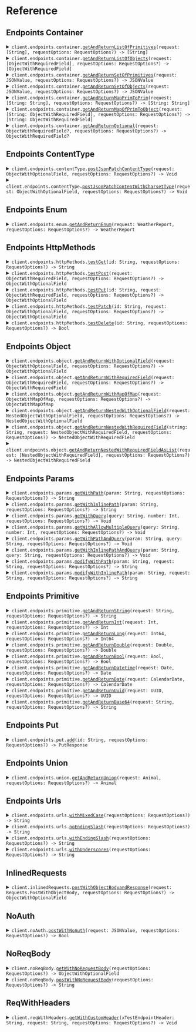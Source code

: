 # Reference
## Endpoints Container
<details><summary><code>client.endpoints.container.<a href="/Sources/Resources/Endpoints/Container/ContainerClient.swift">getAndReturnListOfPrimitives</a>(request: [String], requestOptions: RequestOptions?) -> [String]</code></summary>
<dl>
<dd>

#### 🔌 Usage

<dl>
<dd>

<dl>
<dd>

```swift
import Foundation
import Exhaustive

private func main() async throws {
    let client = ExhaustiveClient(token: "<token>")

    _ = try await client.endpoints.container.getAndReturnListOfPrimitives(request: [
        "string",
        "string"
    ])
}

try await main()
```
</dd>
</dl>
</dd>
</dl>

#### ⚙️ Parameters

<dl>
<dd>

<dl>
<dd>

**request:** `[String]` 
    
</dd>
</dl>

<dl>
<dd>

**requestOptions:** `RequestOptions?` — Additional options for configuring the request, such as custom headers or timeout settings.
    
</dd>
</dl>
</dd>
</dl>


</dd>
</dl>
</details>

<details><summary><code>client.endpoints.container.<a href="/Sources/Resources/Endpoints/Container/ContainerClient.swift">getAndReturnListOfObjects</a>(request: [ObjectWithRequiredField], requestOptions: RequestOptions?) -> [ObjectWithRequiredField]</code></summary>
<dl>
<dd>

#### 🔌 Usage

<dl>
<dd>

<dl>
<dd>

```swift
import Foundation
import Exhaustive

private func main() async throws {
    let client = ExhaustiveClient(token: "<token>")

    _ = try await client.endpoints.container.getAndReturnListOfObjects(request: [
        ObjectWithRequiredField(
            string: "string"
        ),
        ObjectWithRequiredField(
            string: "string"
        )
    ])
}

try await main()
```
</dd>
</dl>
</dd>
</dl>

#### ⚙️ Parameters

<dl>
<dd>

<dl>
<dd>

**request:** `[ObjectWithRequiredField]` 
    
</dd>
</dl>

<dl>
<dd>

**requestOptions:** `RequestOptions?` — Additional options for configuring the request, such as custom headers or timeout settings.
    
</dd>
</dl>
</dd>
</dl>


</dd>
</dl>
</details>

<details><summary><code>client.endpoints.container.<a href="/Sources/Resources/Endpoints/Container/ContainerClient.swift">getAndReturnSetOfPrimitives</a>(request: JSONValue, requestOptions: RequestOptions?) -> JSONValue</code></summary>
<dl>
<dd>

#### 🔌 Usage

<dl>
<dd>

<dl>
<dd>

```swift
import Foundation
import Exhaustive

private func main() async throws {
    let client = ExhaustiveClient(token: "<token>")

    _ = try await client.endpoints.container.getAndReturnSetOfPrimitives(request: )
}

try await main()
```
</dd>
</dl>
</dd>
</dl>

#### ⚙️ Parameters

<dl>
<dd>

<dl>
<dd>

**request:** `JSONValue` 
    
</dd>
</dl>

<dl>
<dd>

**requestOptions:** `RequestOptions?` — Additional options for configuring the request, such as custom headers or timeout settings.
    
</dd>
</dl>
</dd>
</dl>


</dd>
</dl>
</details>

<details><summary><code>client.endpoints.container.<a href="/Sources/Resources/Endpoints/Container/ContainerClient.swift">getAndReturnSetOfObjects</a>(request: JSONValue, requestOptions: RequestOptions?) -> JSONValue</code></summary>
<dl>
<dd>

#### 🔌 Usage

<dl>
<dd>

<dl>
<dd>

```swift
import Foundation
import Exhaustive

private func main() async throws {
    let client = ExhaustiveClient(token: "<token>")

    _ = try await client.endpoints.container.getAndReturnSetOfObjects(request: )
}

try await main()
```
</dd>
</dl>
</dd>
</dl>

#### ⚙️ Parameters

<dl>
<dd>

<dl>
<dd>

**request:** `JSONValue` 
    
</dd>
</dl>

<dl>
<dd>

**requestOptions:** `RequestOptions?` — Additional options for configuring the request, such as custom headers or timeout settings.
    
</dd>
</dl>
</dd>
</dl>


</dd>
</dl>
</details>

<details><summary><code>client.endpoints.container.<a href="/Sources/Resources/Endpoints/Container/ContainerClient.swift">getAndReturnMapPrimToPrim</a>(request: [String: String], requestOptions: RequestOptions?) -> [String: String]</code></summary>
<dl>
<dd>

#### 🔌 Usage

<dl>
<dd>

<dl>
<dd>

```swift
import Foundation
import Exhaustive

private func main() async throws {
    let client = ExhaustiveClient(token: "<token>")

    _ = try await client.endpoints.container.getAndReturnMapPrimToPrim(request: [
        "string": "string"
    ])
}

try await main()
```
</dd>
</dl>
</dd>
</dl>

#### ⚙️ Parameters

<dl>
<dd>

<dl>
<dd>

**request:** `[String: String]` 
    
</dd>
</dl>

<dl>
<dd>

**requestOptions:** `RequestOptions?` — Additional options for configuring the request, such as custom headers or timeout settings.
    
</dd>
</dl>
</dd>
</dl>


</dd>
</dl>
</details>

<details><summary><code>client.endpoints.container.<a href="/Sources/Resources/Endpoints/Container/ContainerClient.swift">getAndReturnMapOfPrimToObject</a>(request: [String: ObjectWithRequiredField], requestOptions: RequestOptions?) -> [String: ObjectWithRequiredField]</code></summary>
<dl>
<dd>

#### 🔌 Usage

<dl>
<dd>

<dl>
<dd>

```swift
import Foundation
import Exhaustive

private func main() async throws {
    let client = ExhaustiveClient(token: "<token>")

    _ = try await client.endpoints.container.getAndReturnMapOfPrimToObject(request: [
        "string": ObjectWithRequiredField(
            string: "string"
        )
    ])
}

try await main()
```
</dd>
</dl>
</dd>
</dl>

#### ⚙️ Parameters

<dl>
<dd>

<dl>
<dd>

**request:** `[String: ObjectWithRequiredField]` 
    
</dd>
</dl>

<dl>
<dd>

**requestOptions:** `RequestOptions?` — Additional options for configuring the request, such as custom headers or timeout settings.
    
</dd>
</dl>
</dd>
</dl>


</dd>
</dl>
</details>

<details><summary><code>client.endpoints.container.<a href="/Sources/Resources/Endpoints/Container/ContainerClient.swift">getAndReturnOptional</a>(request: ObjectWithRequiredField?, requestOptions: RequestOptions?) -> ObjectWithRequiredField?</code></summary>
<dl>
<dd>

#### 🔌 Usage

<dl>
<dd>

<dl>
<dd>

```swift
import Foundation
import Exhaustive

private func main() async throws {
    let client = ExhaustiveClient(token: "<token>")

    _ = try await client.endpoints.container.getAndReturnOptional(request: ObjectWithRequiredField(
        string: "string"
    ))
}

try await main()
```
</dd>
</dl>
</dd>
</dl>

#### ⚙️ Parameters

<dl>
<dd>

<dl>
<dd>

**request:** `ObjectWithRequiredField?` 
    
</dd>
</dl>

<dl>
<dd>

**requestOptions:** `RequestOptions?` — Additional options for configuring the request, such as custom headers or timeout settings.
    
</dd>
</dl>
</dd>
</dl>


</dd>
</dl>
</details>

## Endpoints ContentType
<details><summary><code>client.endpoints.contentType.<a href="/Sources/Resources/Endpoints/ContentType/ContentTypeClient.swift">postJsonPatchContentType</a>(request: ObjectWithOptionalField, requestOptions: RequestOptions?) -> Void</code></summary>
<dl>
<dd>

#### 🔌 Usage

<dl>
<dd>

<dl>
<dd>

```swift
import Foundation
import Exhaustive

private func main() async throws {
    let client = ExhaustiveClient(token: "<token>")

    _ = try await client.endpoints.contentType.postJsonPatchContentType(request: ObjectWithOptionalField(
        string: "string",
        integer: 1,
        long: 1000000,
        double: 1.1,
        bool: true,
        datetime: try! Date("2024-01-15T09:30:00Z", strategy: .iso8601),
        date: try! CalendarDate("2023-01-15"),
        uuid: UUID(uuidString: "d5e9c84f-c2b2-4bf4-b4b0-7ffd7a9ffc32"),
        base64: "SGVsbG8gd29ybGQh",
        list: [
            "list",
            "list"
        ],
        set: ,
        map: [
            1: "map"
        ],
        bigint: 
    ))
}

try await main()
```
</dd>
</dl>
</dd>
</dl>

#### ⚙️ Parameters

<dl>
<dd>

<dl>
<dd>

**request:** `ObjectWithOptionalField` 
    
</dd>
</dl>

<dl>
<dd>

**requestOptions:** `RequestOptions?` — Additional options for configuring the request, such as custom headers or timeout settings.
    
</dd>
</dl>
</dd>
</dl>


</dd>
</dl>
</details>

<details><summary><code>client.endpoints.contentType.<a href="/Sources/Resources/Endpoints/ContentType/ContentTypeClient.swift">postJsonPatchContentWithCharsetType</a>(request: ObjectWithOptionalField, requestOptions: RequestOptions?) -> Void</code></summary>
<dl>
<dd>

#### 🔌 Usage

<dl>
<dd>

<dl>
<dd>

```swift
import Foundation
import Exhaustive

private func main() async throws {
    let client = ExhaustiveClient(token: "<token>")

    _ = try await client.endpoints.contentType.postJsonPatchContentWithCharsetType(request: ObjectWithOptionalField(
        string: "string",
        integer: 1,
        long: 1000000,
        double: 1.1,
        bool: true,
        datetime: try! Date("2024-01-15T09:30:00Z", strategy: .iso8601),
        date: try! CalendarDate("2023-01-15"),
        uuid: UUID(uuidString: "d5e9c84f-c2b2-4bf4-b4b0-7ffd7a9ffc32"),
        base64: "SGVsbG8gd29ybGQh",
        list: [
            "list",
            "list"
        ],
        set: ,
        map: [
            1: "map"
        ],
        bigint: 
    ))
}

try await main()
```
</dd>
</dl>
</dd>
</dl>

#### ⚙️ Parameters

<dl>
<dd>

<dl>
<dd>

**request:** `ObjectWithOptionalField` 
    
</dd>
</dl>

<dl>
<dd>

**requestOptions:** `RequestOptions?` — Additional options for configuring the request, such as custom headers or timeout settings.
    
</dd>
</dl>
</dd>
</dl>


</dd>
</dl>
</details>

## Endpoints Enum
<details><summary><code>client.endpoints.enum.<a href="/Sources/Resources/Endpoints/Enum/EnumClient.swift">getAndReturnEnum</a>(request: WeatherReport, requestOptions: RequestOptions?) -> WeatherReport</code></summary>
<dl>
<dd>

#### 🔌 Usage

<dl>
<dd>

<dl>
<dd>

```swift
import Foundation
import Exhaustive

private func main() async throws {
    let client = ExhaustiveClient(token: "<token>")

    _ = try await client.endpoints.enum.getAndReturnEnum(request: .sunny)
}

try await main()
```
</dd>
</dl>
</dd>
</dl>

#### ⚙️ Parameters

<dl>
<dd>

<dl>
<dd>

**request:** `WeatherReport` 
    
</dd>
</dl>

<dl>
<dd>

**requestOptions:** `RequestOptions?` — Additional options for configuring the request, such as custom headers or timeout settings.
    
</dd>
</dl>
</dd>
</dl>


</dd>
</dl>
</details>

## Endpoints HttpMethods
<details><summary><code>client.endpoints.httpMethods.<a href="/Sources/Resources/Endpoints/HttpMethods/HttpMethodsClient.swift">testGet</a>(id: String, requestOptions: RequestOptions?) -> String</code></summary>
<dl>
<dd>

#### 🔌 Usage

<dl>
<dd>

<dl>
<dd>

```swift
import Foundation
import Exhaustive

private func main() async throws {
    let client = ExhaustiveClient(token: "<token>")

    _ = try await client.endpoints.httpMethods.testGet(id: "id")
}

try await main()
```
</dd>
</dl>
</dd>
</dl>

#### ⚙️ Parameters

<dl>
<dd>

<dl>
<dd>

**id:** `String` 
    
</dd>
</dl>

<dl>
<dd>

**requestOptions:** `RequestOptions?` — Additional options for configuring the request, such as custom headers or timeout settings.
    
</dd>
</dl>
</dd>
</dl>


</dd>
</dl>
</details>

<details><summary><code>client.endpoints.httpMethods.<a href="/Sources/Resources/Endpoints/HttpMethods/HttpMethodsClient.swift">testPost</a>(request: ObjectWithRequiredField, requestOptions: RequestOptions?) -> ObjectWithOptionalField</code></summary>
<dl>
<dd>

#### 🔌 Usage

<dl>
<dd>

<dl>
<dd>

```swift
import Foundation
import Exhaustive

private func main() async throws {
    let client = ExhaustiveClient(token: "<token>")

    _ = try await client.endpoints.httpMethods.testPost(request: ObjectWithRequiredField(
        string: "string"
    ))
}

try await main()
```
</dd>
</dl>
</dd>
</dl>

#### ⚙️ Parameters

<dl>
<dd>

<dl>
<dd>

**request:** `ObjectWithRequiredField` 
    
</dd>
</dl>

<dl>
<dd>

**requestOptions:** `RequestOptions?` — Additional options for configuring the request, such as custom headers or timeout settings.
    
</dd>
</dl>
</dd>
</dl>


</dd>
</dl>
</details>

<details><summary><code>client.endpoints.httpMethods.<a href="/Sources/Resources/Endpoints/HttpMethods/HttpMethodsClient.swift">testPut</a>(id: String, request: ObjectWithRequiredField, requestOptions: RequestOptions?) -> ObjectWithOptionalField</code></summary>
<dl>
<dd>

#### 🔌 Usage

<dl>
<dd>

<dl>
<dd>

```swift
import Foundation
import Exhaustive

private func main() async throws {
    let client = ExhaustiveClient(token: "<token>")

    _ = try await client.endpoints.httpMethods.testPut(
        id: "id",
        request: ObjectWithRequiredField(
            string: "string"
        )
    )
}

try await main()
```
</dd>
</dl>
</dd>
</dl>

#### ⚙️ Parameters

<dl>
<dd>

<dl>
<dd>

**id:** `String` 
    
</dd>
</dl>

<dl>
<dd>

**request:** `ObjectWithRequiredField` 
    
</dd>
</dl>

<dl>
<dd>

**requestOptions:** `RequestOptions?` — Additional options for configuring the request, such as custom headers or timeout settings.
    
</dd>
</dl>
</dd>
</dl>


</dd>
</dl>
</details>

<details><summary><code>client.endpoints.httpMethods.<a href="/Sources/Resources/Endpoints/HttpMethods/HttpMethodsClient.swift">testPatch</a>(id: String, request: ObjectWithOptionalField, requestOptions: RequestOptions?) -> ObjectWithOptionalField</code></summary>
<dl>
<dd>

#### 🔌 Usage

<dl>
<dd>

<dl>
<dd>

```swift
import Foundation
import Exhaustive

private func main() async throws {
    let client = ExhaustiveClient(token: "<token>")

    _ = try await client.endpoints.httpMethods.testPatch(
        id: "id",
        request: ObjectWithOptionalField(
            string: "string",
            integer: 1,
            long: 1000000,
            double: 1.1,
            bool: true,
            datetime: try! Date("2024-01-15T09:30:00Z", strategy: .iso8601),
            date: try! CalendarDate("2023-01-15"),
            uuid: UUID(uuidString: "d5e9c84f-c2b2-4bf4-b4b0-7ffd7a9ffc32"),
            base64: "SGVsbG8gd29ybGQh",
            list: [
                "list",
                "list"
            ],
            set: ,
            map: [
                1: "map"
            ],
            bigint: 
        )
    )
}

try await main()
```
</dd>
</dl>
</dd>
</dl>

#### ⚙️ Parameters

<dl>
<dd>

<dl>
<dd>

**id:** `String` 
    
</dd>
</dl>

<dl>
<dd>

**request:** `ObjectWithOptionalField` 
    
</dd>
</dl>

<dl>
<dd>

**requestOptions:** `RequestOptions?` — Additional options for configuring the request, such as custom headers or timeout settings.
    
</dd>
</dl>
</dd>
</dl>


</dd>
</dl>
</details>

<details><summary><code>client.endpoints.httpMethods.<a href="/Sources/Resources/Endpoints/HttpMethods/HttpMethodsClient.swift">testDelete</a>(id: String, requestOptions: RequestOptions?) -> Bool</code></summary>
<dl>
<dd>

#### 🔌 Usage

<dl>
<dd>

<dl>
<dd>

```swift
import Foundation
import Exhaustive

private func main() async throws {
    let client = ExhaustiveClient(token: "<token>")

    _ = try await client.endpoints.httpMethods.testDelete(id: "id")
}

try await main()
```
</dd>
</dl>
</dd>
</dl>

#### ⚙️ Parameters

<dl>
<dd>

<dl>
<dd>

**id:** `String` 
    
</dd>
</dl>

<dl>
<dd>

**requestOptions:** `RequestOptions?` — Additional options for configuring the request, such as custom headers or timeout settings.
    
</dd>
</dl>
</dd>
</dl>


</dd>
</dl>
</details>

## Endpoints Object
<details><summary><code>client.endpoints.object.<a href="/Sources/Resources/Endpoints/Object/ObjectClient.swift">getAndReturnWithOptionalField</a>(request: ObjectWithOptionalField, requestOptions: RequestOptions?) -> ObjectWithOptionalField</code></summary>
<dl>
<dd>

#### 🔌 Usage

<dl>
<dd>

<dl>
<dd>

```swift
import Foundation
import Exhaustive

private func main() async throws {
    let client = ExhaustiveClient(token: "<token>")

    _ = try await client.endpoints.object.getAndReturnWithOptionalField(request: ObjectWithOptionalField(
        string: "string",
        integer: 1,
        long: 1000000,
        double: 1.1,
        bool: true,
        datetime: try! Date("2024-01-15T09:30:00Z", strategy: .iso8601),
        date: try! CalendarDate("2023-01-15"),
        uuid: UUID(uuidString: "d5e9c84f-c2b2-4bf4-b4b0-7ffd7a9ffc32"),
        base64: "SGVsbG8gd29ybGQh",
        list: [
            "list",
            "list"
        ],
        set: ,
        map: [
            1: "map"
        ],
        bigint: 
    ))
}

try await main()
```
</dd>
</dl>
</dd>
</dl>

#### ⚙️ Parameters

<dl>
<dd>

<dl>
<dd>

**request:** `ObjectWithOptionalField` 
    
</dd>
</dl>

<dl>
<dd>

**requestOptions:** `RequestOptions?` — Additional options for configuring the request, such as custom headers or timeout settings.
    
</dd>
</dl>
</dd>
</dl>


</dd>
</dl>
</details>

<details><summary><code>client.endpoints.object.<a href="/Sources/Resources/Endpoints/Object/ObjectClient.swift">getAndReturnWithRequiredField</a>(request: ObjectWithRequiredField, requestOptions: RequestOptions?) -> ObjectWithRequiredField</code></summary>
<dl>
<dd>

#### 🔌 Usage

<dl>
<dd>

<dl>
<dd>

```swift
import Foundation
import Exhaustive

private func main() async throws {
    let client = ExhaustiveClient(token: "<token>")

    _ = try await client.endpoints.object.getAndReturnWithRequiredField(request: ObjectWithRequiredField(
        string: "string"
    ))
}

try await main()
```
</dd>
</dl>
</dd>
</dl>

#### ⚙️ Parameters

<dl>
<dd>

<dl>
<dd>

**request:** `ObjectWithRequiredField` 
    
</dd>
</dl>

<dl>
<dd>

**requestOptions:** `RequestOptions?` — Additional options for configuring the request, such as custom headers or timeout settings.
    
</dd>
</dl>
</dd>
</dl>


</dd>
</dl>
</details>

<details><summary><code>client.endpoints.object.<a href="/Sources/Resources/Endpoints/Object/ObjectClient.swift">getAndReturnWithMapOfMap</a>(request: ObjectWithMapOfMap, requestOptions: RequestOptions?) -> ObjectWithMapOfMap</code></summary>
<dl>
<dd>

#### 🔌 Usage

<dl>
<dd>

<dl>
<dd>

```swift
import Foundation
import Exhaustive

private func main() async throws {
    let client = ExhaustiveClient(token: "<token>")

    _ = try await client.endpoints.object.getAndReturnWithMapOfMap(request: ObjectWithMapOfMap(
        map: [
            "map": [
                "map": "map"
            ]
        ]
    ))
}

try await main()
```
</dd>
</dl>
</dd>
</dl>

#### ⚙️ Parameters

<dl>
<dd>

<dl>
<dd>

**request:** `ObjectWithMapOfMap` 
    
</dd>
</dl>

<dl>
<dd>

**requestOptions:** `RequestOptions?` — Additional options for configuring the request, such as custom headers or timeout settings.
    
</dd>
</dl>
</dd>
</dl>


</dd>
</dl>
</details>

<details><summary><code>client.endpoints.object.<a href="/Sources/Resources/Endpoints/Object/ObjectClient.swift">getAndReturnNestedWithOptionalField</a>(request: NestedObjectWithOptionalField, requestOptions: RequestOptions?) -> NestedObjectWithOptionalField</code></summary>
<dl>
<dd>

#### 🔌 Usage

<dl>
<dd>

<dl>
<dd>

```swift
import Foundation
import Exhaustive

private func main() async throws {
    let client = ExhaustiveClient(token: "<token>")

    _ = try await client.endpoints.object.getAndReturnNestedWithOptionalField(request: NestedObjectWithOptionalField(
        string: "string",
        nestedObject: ObjectWithOptionalField(
            string: "string",
            integer: 1,
            long: 1000000,
            double: 1.1,
            bool: true,
            datetime: try! Date("2024-01-15T09:30:00Z", strategy: .iso8601),
            date: try! CalendarDate("2023-01-15"),
            uuid: UUID(uuidString: "d5e9c84f-c2b2-4bf4-b4b0-7ffd7a9ffc32"),
            base64: "SGVsbG8gd29ybGQh",
            list: [
                "list",
                "list"
            ],
            set: ,
            map: [
                1: "map"
            ],
            bigint: 
        )
    ))
}

try await main()
```
</dd>
</dl>
</dd>
</dl>

#### ⚙️ Parameters

<dl>
<dd>

<dl>
<dd>

**request:** `NestedObjectWithOptionalField` 
    
</dd>
</dl>

<dl>
<dd>

**requestOptions:** `RequestOptions?` — Additional options for configuring the request, such as custom headers or timeout settings.
    
</dd>
</dl>
</dd>
</dl>


</dd>
</dl>
</details>

<details><summary><code>client.endpoints.object.<a href="/Sources/Resources/Endpoints/Object/ObjectClient.swift">getAndReturnNestedWithRequiredField</a>(string: String, request: NestedObjectWithRequiredField, requestOptions: RequestOptions?) -> NestedObjectWithRequiredField</code></summary>
<dl>
<dd>

#### 🔌 Usage

<dl>
<dd>

<dl>
<dd>

```swift
import Foundation
import Exhaustive

private func main() async throws {
    let client = ExhaustiveClient(token: "<token>")

    _ = try await client.endpoints.object.getAndReturnNestedWithRequiredField(
        string: "string",
        request: NestedObjectWithRequiredField(
            string: "string",
            nestedObject: ObjectWithOptionalField(
                string: "string",
                integer: 1,
                long: 1000000,
                double: 1.1,
                bool: true,
                datetime: try! Date("2024-01-15T09:30:00Z", strategy: .iso8601),
                date: try! CalendarDate("2023-01-15"),
                uuid: UUID(uuidString: "d5e9c84f-c2b2-4bf4-b4b0-7ffd7a9ffc32"),
                base64: "SGVsbG8gd29ybGQh",
                list: [
                    "list",
                    "list"
                ],
                set: ,
                map: [
                    1: "map"
                ],
                bigint: 
            )
        )
    )
}

try await main()
```
</dd>
</dl>
</dd>
</dl>

#### ⚙️ Parameters

<dl>
<dd>

<dl>
<dd>

**string:** `String` 
    
</dd>
</dl>

<dl>
<dd>

**request:** `NestedObjectWithRequiredField` 
    
</dd>
</dl>

<dl>
<dd>

**requestOptions:** `RequestOptions?` — Additional options for configuring the request, such as custom headers or timeout settings.
    
</dd>
</dl>
</dd>
</dl>


</dd>
</dl>
</details>

<details><summary><code>client.endpoints.object.<a href="/Sources/Resources/Endpoints/Object/ObjectClient.swift">getAndReturnNestedWithRequiredFieldAsList</a>(request: [NestedObjectWithRequiredField], requestOptions: RequestOptions?) -> NestedObjectWithRequiredField</code></summary>
<dl>
<dd>

#### 🔌 Usage

<dl>
<dd>

<dl>
<dd>

```swift
import Foundation
import Exhaustive

private func main() async throws {
    let client = ExhaustiveClient(token: "<token>")

    _ = try await client.endpoints.object.getAndReturnNestedWithRequiredFieldAsList(request: [
        NestedObjectWithRequiredField(
            string: "string",
            nestedObject: ObjectWithOptionalField(
                string: "string",
                integer: 1,
                long: 1000000,
                double: 1.1,
                bool: true,
                datetime: try! Date("2024-01-15T09:30:00Z", strategy: .iso8601),
                date: try! CalendarDate("2023-01-15"),
                uuid: UUID(uuidString: "d5e9c84f-c2b2-4bf4-b4b0-7ffd7a9ffc32"),
                base64: "SGVsbG8gd29ybGQh",
                list: [
                    "list",
                    "list"
                ],
                set: ,
                map: [
                    1: "map"
                ],
                bigint: 
            )
        ),
        NestedObjectWithRequiredField(
            string: "string",
            nestedObject: ObjectWithOptionalField(
                string: "string",
                integer: 1,
                long: 1000000,
                double: 1.1,
                bool: true,
                datetime: try! Date("2024-01-15T09:30:00Z", strategy: .iso8601),
                date: try! CalendarDate("2023-01-15"),
                uuid: UUID(uuidString: "d5e9c84f-c2b2-4bf4-b4b0-7ffd7a9ffc32"),
                base64: "SGVsbG8gd29ybGQh",
                list: [
                    "list",
                    "list"
                ],
                set: ,
                map: [
                    1: "map"
                ],
                bigint: 
            )
        )
    ])
}

try await main()
```
</dd>
</dl>
</dd>
</dl>

#### ⚙️ Parameters

<dl>
<dd>

<dl>
<dd>

**request:** `[NestedObjectWithRequiredField]` 
    
</dd>
</dl>

<dl>
<dd>

**requestOptions:** `RequestOptions?` — Additional options for configuring the request, such as custom headers or timeout settings.
    
</dd>
</dl>
</dd>
</dl>


</dd>
</dl>
</details>

## Endpoints Params
<details><summary><code>client.endpoints.params.<a href="/Sources/Resources/Endpoints/Params/ParamsClient.swift">getWithPath</a>(param: String, requestOptions: RequestOptions?) -> String</code></summary>
<dl>
<dd>

#### 📝 Description

<dl>
<dd>

<dl>
<dd>

GET with path param
</dd>
</dl>
</dd>
</dl>

#### 🔌 Usage

<dl>
<dd>

<dl>
<dd>

```swift
import Foundation
import Exhaustive

private func main() async throws {
    let client = ExhaustiveClient(token: "<token>")

    _ = try await client.endpoints.params.getWithPath(param: "param")
}

try await main()
```
</dd>
</dl>
</dd>
</dl>

#### ⚙️ Parameters

<dl>
<dd>

<dl>
<dd>

**param:** `String` 
    
</dd>
</dl>

<dl>
<dd>

**requestOptions:** `RequestOptions?` — Additional options for configuring the request, such as custom headers or timeout settings.
    
</dd>
</dl>
</dd>
</dl>


</dd>
</dl>
</details>

<details><summary><code>client.endpoints.params.<a href="/Sources/Resources/Endpoints/Params/ParamsClient.swift">getWithInlinePath</a>(param: String, requestOptions: RequestOptions?) -> String</code></summary>
<dl>
<dd>

#### 📝 Description

<dl>
<dd>

<dl>
<dd>

GET with path param
</dd>
</dl>
</dd>
</dl>

#### 🔌 Usage

<dl>
<dd>

<dl>
<dd>

```swift
import Foundation
import Exhaustive

private func main() async throws {
    let client = ExhaustiveClient(token: "<token>")

    _ = try await client.endpoints.params.getWithPath(param: "param")
}

try await main()
```
</dd>
</dl>
</dd>
</dl>

#### ⚙️ Parameters

<dl>
<dd>

<dl>
<dd>

**param:** `String` 
    
</dd>
</dl>

<dl>
<dd>

**requestOptions:** `RequestOptions?` — Additional options for configuring the request, such as custom headers or timeout settings.
    
</dd>
</dl>
</dd>
</dl>


</dd>
</dl>
</details>

<details><summary><code>client.endpoints.params.<a href="/Sources/Resources/Endpoints/Params/ParamsClient.swift">getWithQuery</a>(query: String, number: Int, requestOptions: RequestOptions?) -> Void</code></summary>
<dl>
<dd>

#### 📝 Description

<dl>
<dd>

<dl>
<dd>

GET with query param
</dd>
</dl>
</dd>
</dl>

#### 🔌 Usage

<dl>
<dd>

<dl>
<dd>

```swift
import Foundation
import Exhaustive

private func main() async throws {
    let client = ExhaustiveClient(token: "<token>")

    _ = try await client.endpoints.params.getWithQuery(
        query: "query",
        number: 1
    )
}

try await main()
```
</dd>
</dl>
</dd>
</dl>

#### ⚙️ Parameters

<dl>
<dd>

<dl>
<dd>

**query:** `String` 
    
</dd>
</dl>

<dl>
<dd>

**number:** `Int` 
    
</dd>
</dl>

<dl>
<dd>

**requestOptions:** `RequestOptions?` — Additional options for configuring the request, such as custom headers or timeout settings.
    
</dd>
</dl>
</dd>
</dl>


</dd>
</dl>
</details>

<details><summary><code>client.endpoints.params.<a href="/Sources/Resources/Endpoints/Params/ParamsClient.swift">getWithAllowMultipleQuery</a>(query: String, number: Int, requestOptions: RequestOptions?) -> Void</code></summary>
<dl>
<dd>

#### 📝 Description

<dl>
<dd>

<dl>
<dd>

GET with multiple of same query param
</dd>
</dl>
</dd>
</dl>

#### 🔌 Usage

<dl>
<dd>

<dl>
<dd>

```swift
import Foundation
import Exhaustive

private func main() async throws {
    let client = ExhaustiveClient(token: "<token>")

    _ = try await client.endpoints.params.getWithQuery(
        query: "query",
        number: 1
    )
}

try await main()
```
</dd>
</dl>
</dd>
</dl>

#### ⚙️ Parameters

<dl>
<dd>

<dl>
<dd>

**query:** `String` 
    
</dd>
</dl>

<dl>
<dd>

**number:** `Int` 
    
</dd>
</dl>

<dl>
<dd>

**requestOptions:** `RequestOptions?` — Additional options for configuring the request, such as custom headers or timeout settings.
    
</dd>
</dl>
</dd>
</dl>


</dd>
</dl>
</details>

<details><summary><code>client.endpoints.params.<a href="/Sources/Resources/Endpoints/Params/ParamsClient.swift">getWithPathAndQuery</a>(param: String, query: String, requestOptions: RequestOptions?) -> Void</code></summary>
<dl>
<dd>

#### 📝 Description

<dl>
<dd>

<dl>
<dd>

GET with path and query params
</dd>
</dl>
</dd>
</dl>

#### 🔌 Usage

<dl>
<dd>

<dl>
<dd>

```swift
import Foundation
import Exhaustive

private func main() async throws {
    let client = ExhaustiveClient(token: "<token>")

    _ = try await client.endpoints.params.getWithPathAndQuery(
        param: "param",
        query: "query"
    )
}

try await main()
```
</dd>
</dl>
</dd>
</dl>

#### ⚙️ Parameters

<dl>
<dd>

<dl>
<dd>

**param:** `String` 
    
</dd>
</dl>

<dl>
<dd>

**query:** `String` 
    
</dd>
</dl>

<dl>
<dd>

**requestOptions:** `RequestOptions?` — Additional options for configuring the request, such as custom headers or timeout settings.
    
</dd>
</dl>
</dd>
</dl>


</dd>
</dl>
</details>

<details><summary><code>client.endpoints.params.<a href="/Sources/Resources/Endpoints/Params/ParamsClient.swift">getWithInlinePathAndQuery</a>(param: String, query: String, requestOptions: RequestOptions?) -> Void</code></summary>
<dl>
<dd>

#### 📝 Description

<dl>
<dd>

<dl>
<dd>

GET with path and query params
</dd>
</dl>
</dd>
</dl>

#### 🔌 Usage

<dl>
<dd>

<dl>
<dd>

```swift
import Foundation
import Exhaustive

private func main() async throws {
    let client = ExhaustiveClient(token: "<token>")

    _ = try await client.endpoints.params.getWithPathAndQuery(
        param: "param",
        query: "query"
    )
}

try await main()
```
</dd>
</dl>
</dd>
</dl>

#### ⚙️ Parameters

<dl>
<dd>

<dl>
<dd>

**param:** `String` 
    
</dd>
</dl>

<dl>
<dd>

**query:** `String` 
    
</dd>
</dl>

<dl>
<dd>

**requestOptions:** `RequestOptions?` — Additional options for configuring the request, such as custom headers or timeout settings.
    
</dd>
</dl>
</dd>
</dl>


</dd>
</dl>
</details>

<details><summary><code>client.endpoints.params.<a href="/Sources/Resources/Endpoints/Params/ParamsClient.swift">modifyWithPath</a>(param: String, request: String, requestOptions: RequestOptions?) -> String</code></summary>
<dl>
<dd>

#### 📝 Description

<dl>
<dd>

<dl>
<dd>

PUT to update with path param
</dd>
</dl>
</dd>
</dl>

#### 🔌 Usage

<dl>
<dd>

<dl>
<dd>

```swift
import Foundation
import Exhaustive

private func main() async throws {
    let client = ExhaustiveClient(token: "<token>")

    _ = try await client.endpoints.params.modifyWithPath(
        param: "param",
        request: "string"
    )
}

try await main()
```
</dd>
</dl>
</dd>
</dl>

#### ⚙️ Parameters

<dl>
<dd>

<dl>
<dd>

**param:** `String` 
    
</dd>
</dl>

<dl>
<dd>

**request:** `String` 
    
</dd>
</dl>

<dl>
<dd>

**requestOptions:** `RequestOptions?` — Additional options for configuring the request, such as custom headers or timeout settings.
    
</dd>
</dl>
</dd>
</dl>


</dd>
</dl>
</details>

<details><summary><code>client.endpoints.params.<a href="/Sources/Resources/Endpoints/Params/ParamsClient.swift">modifyWithInlinePath</a>(param: String, request: String, requestOptions: RequestOptions?) -> String</code></summary>
<dl>
<dd>

#### 📝 Description

<dl>
<dd>

<dl>
<dd>

PUT to update with path param
</dd>
</dl>
</dd>
</dl>

#### 🔌 Usage

<dl>
<dd>

<dl>
<dd>

```swift
import Foundation
import Exhaustive

private func main() async throws {
    let client = ExhaustiveClient(token: "<token>")

    _ = try await client.endpoints.params.modifyWithPath(
        param: "param",
        request: "string"
    )
}

try await main()
```
</dd>
</dl>
</dd>
</dl>

#### ⚙️ Parameters

<dl>
<dd>

<dl>
<dd>

**param:** `String` 
    
</dd>
</dl>

<dl>
<dd>

**request:** `String` 
    
</dd>
</dl>

<dl>
<dd>

**requestOptions:** `RequestOptions?` — Additional options for configuring the request, such as custom headers or timeout settings.
    
</dd>
</dl>
</dd>
</dl>


</dd>
</dl>
</details>

## Endpoints Primitive
<details><summary><code>client.endpoints.primitive.<a href="/Sources/Resources/Endpoints/Primitive/PrimitiveClient.swift">getAndReturnString</a>(request: String, requestOptions: RequestOptions?) -> String</code></summary>
<dl>
<dd>

#### 🔌 Usage

<dl>
<dd>

<dl>
<dd>

```swift
import Foundation
import Exhaustive

private func main() async throws {
    let client = ExhaustiveClient(token: "<token>")

    _ = try await client.endpoints.primitive.getAndReturnString(request: "string")
}

try await main()
```
</dd>
</dl>
</dd>
</dl>

#### ⚙️ Parameters

<dl>
<dd>

<dl>
<dd>

**request:** `String` 
    
</dd>
</dl>

<dl>
<dd>

**requestOptions:** `RequestOptions?` — Additional options for configuring the request, such as custom headers or timeout settings.
    
</dd>
</dl>
</dd>
</dl>


</dd>
</dl>
</details>

<details><summary><code>client.endpoints.primitive.<a href="/Sources/Resources/Endpoints/Primitive/PrimitiveClient.swift">getAndReturnInt</a>(request: Int, requestOptions: RequestOptions?) -> Int</code></summary>
<dl>
<dd>

#### 🔌 Usage

<dl>
<dd>

<dl>
<dd>

```swift
import Foundation
import Exhaustive

private func main() async throws {
    let client = ExhaustiveClient(token: "<token>")

    _ = try await client.endpoints.primitive.getAndReturnInt(request: 1)
}

try await main()
```
</dd>
</dl>
</dd>
</dl>

#### ⚙️ Parameters

<dl>
<dd>

<dl>
<dd>

**request:** `Int` 
    
</dd>
</dl>

<dl>
<dd>

**requestOptions:** `RequestOptions?` — Additional options for configuring the request, such as custom headers or timeout settings.
    
</dd>
</dl>
</dd>
</dl>


</dd>
</dl>
</details>

<details><summary><code>client.endpoints.primitive.<a href="/Sources/Resources/Endpoints/Primitive/PrimitiveClient.swift">getAndReturnLong</a>(request: Int64, requestOptions: RequestOptions?) -> Int64</code></summary>
<dl>
<dd>

#### 🔌 Usage

<dl>
<dd>

<dl>
<dd>

```swift
import Foundation
import Exhaustive

private func main() async throws {
    let client = ExhaustiveClient(token: "<token>")

    _ = try await client.endpoints.primitive.getAndReturnLong(request: 1000000)
}

try await main()
```
</dd>
</dl>
</dd>
</dl>

#### ⚙️ Parameters

<dl>
<dd>

<dl>
<dd>

**request:** `Int64` 
    
</dd>
</dl>

<dl>
<dd>

**requestOptions:** `RequestOptions?` — Additional options for configuring the request, such as custom headers or timeout settings.
    
</dd>
</dl>
</dd>
</dl>


</dd>
</dl>
</details>

<details><summary><code>client.endpoints.primitive.<a href="/Sources/Resources/Endpoints/Primitive/PrimitiveClient.swift">getAndReturnDouble</a>(request: Double, requestOptions: RequestOptions?) -> Double</code></summary>
<dl>
<dd>

#### 🔌 Usage

<dl>
<dd>

<dl>
<dd>

```swift
import Foundation
import Exhaustive

private func main() async throws {
    let client = ExhaustiveClient(token: "<token>")

    _ = try await client.endpoints.primitive.getAndReturnDouble(request: 1.1)
}

try await main()
```
</dd>
</dl>
</dd>
</dl>

#### ⚙️ Parameters

<dl>
<dd>

<dl>
<dd>

**request:** `Double` 
    
</dd>
</dl>

<dl>
<dd>

**requestOptions:** `RequestOptions?` — Additional options for configuring the request, such as custom headers or timeout settings.
    
</dd>
</dl>
</dd>
</dl>


</dd>
</dl>
</details>

<details><summary><code>client.endpoints.primitive.<a href="/Sources/Resources/Endpoints/Primitive/PrimitiveClient.swift">getAndReturnBool</a>(request: Bool, requestOptions: RequestOptions?) -> Bool</code></summary>
<dl>
<dd>

#### 🔌 Usage

<dl>
<dd>

<dl>
<dd>

```swift
import Foundation
import Exhaustive

private func main() async throws {
    let client = ExhaustiveClient(token: "<token>")

    _ = try await client.endpoints.primitive.getAndReturnBool(request: true)
}

try await main()
```
</dd>
</dl>
</dd>
</dl>

#### ⚙️ Parameters

<dl>
<dd>

<dl>
<dd>

**request:** `Bool` 
    
</dd>
</dl>

<dl>
<dd>

**requestOptions:** `RequestOptions?` — Additional options for configuring the request, such as custom headers or timeout settings.
    
</dd>
</dl>
</dd>
</dl>


</dd>
</dl>
</details>

<details><summary><code>client.endpoints.primitive.<a href="/Sources/Resources/Endpoints/Primitive/PrimitiveClient.swift">getAndReturnDatetime</a>(request: Date, requestOptions: RequestOptions?) -> Date</code></summary>
<dl>
<dd>

#### 🔌 Usage

<dl>
<dd>

<dl>
<dd>

```swift
import Foundation
import Exhaustive

private func main() async throws {
    let client = ExhaustiveClient(token: "<token>")

    _ = try await client.endpoints.primitive.getAndReturnDatetime(request: try! Date("2024-01-15T09:30:00Z", strategy: .iso8601))
}

try await main()
```
</dd>
</dl>
</dd>
</dl>

#### ⚙️ Parameters

<dl>
<dd>

<dl>
<dd>

**request:** `Date` 
    
</dd>
</dl>

<dl>
<dd>

**requestOptions:** `RequestOptions?` — Additional options for configuring the request, such as custom headers or timeout settings.
    
</dd>
</dl>
</dd>
</dl>


</dd>
</dl>
</details>

<details><summary><code>client.endpoints.primitive.<a href="/Sources/Resources/Endpoints/Primitive/PrimitiveClient.swift">getAndReturnDate</a>(request: CalendarDate, requestOptions: RequestOptions?) -> CalendarDate</code></summary>
<dl>
<dd>

#### 🔌 Usage

<dl>
<dd>

<dl>
<dd>

```swift
import Foundation
import Exhaustive

private func main() async throws {
    let client = ExhaustiveClient(token: "<token>")

    _ = try await client.endpoints.primitive.getAndReturnDate(request: try! CalendarDate("2023-01-15"))
}

try await main()
```
</dd>
</dl>
</dd>
</dl>

#### ⚙️ Parameters

<dl>
<dd>

<dl>
<dd>

**request:** `CalendarDate` 
    
</dd>
</dl>

<dl>
<dd>

**requestOptions:** `RequestOptions?` — Additional options for configuring the request, such as custom headers or timeout settings.
    
</dd>
</dl>
</dd>
</dl>


</dd>
</dl>
</details>

<details><summary><code>client.endpoints.primitive.<a href="/Sources/Resources/Endpoints/Primitive/PrimitiveClient.swift">getAndReturnUuid</a>(request: UUID, requestOptions: RequestOptions?) -> UUID</code></summary>
<dl>
<dd>

#### 🔌 Usage

<dl>
<dd>

<dl>
<dd>

```swift
import Foundation
import Exhaustive

private func main() async throws {
    let client = ExhaustiveClient(token: "<token>")

    _ = try await client.endpoints.primitive.getAndReturnUuid(request: UUID(uuidString: "d5e9c84f-c2b2-4bf4-b4b0-7ffd7a9ffc32"))
}

try await main()
```
</dd>
</dl>
</dd>
</dl>

#### ⚙️ Parameters

<dl>
<dd>

<dl>
<dd>

**request:** `UUID` 
    
</dd>
</dl>

<dl>
<dd>

**requestOptions:** `RequestOptions?` — Additional options for configuring the request, such as custom headers or timeout settings.
    
</dd>
</dl>
</dd>
</dl>


</dd>
</dl>
</details>

<details><summary><code>client.endpoints.primitive.<a href="/Sources/Resources/Endpoints/Primitive/PrimitiveClient.swift">getAndReturnBase64</a>(request: String, requestOptions: RequestOptions?) -> String</code></summary>
<dl>
<dd>

#### 🔌 Usage

<dl>
<dd>

<dl>
<dd>

```swift
import Foundation
import Exhaustive

private func main() async throws {
    let client = ExhaustiveClient(token: "<token>")

    _ = try await client.endpoints.primitive.getAndReturnBase64(request: "SGVsbG8gd29ybGQh")
}

try await main()
```
</dd>
</dl>
</dd>
</dl>

#### ⚙️ Parameters

<dl>
<dd>

<dl>
<dd>

**request:** `String` 
    
</dd>
</dl>

<dl>
<dd>

**requestOptions:** `RequestOptions?` — Additional options for configuring the request, such as custom headers or timeout settings.
    
</dd>
</dl>
</dd>
</dl>


</dd>
</dl>
</details>

## Endpoints Put
<details><summary><code>client.endpoints.put.<a href="/Sources/Resources/Endpoints/Put/PutClient.swift">add</a>(id: String, requestOptions: RequestOptions?) -> PutResponse</code></summary>
<dl>
<dd>

#### 🔌 Usage

<dl>
<dd>

<dl>
<dd>

```swift
import Foundation
import Exhaustive

private func main() async throws {
    let client = ExhaustiveClient(token: "<token>")

    _ = try await client.endpoints.put.add(id: "id")
}

try await main()
```
</dd>
</dl>
</dd>
</dl>

#### ⚙️ Parameters

<dl>
<dd>

<dl>
<dd>

**id:** `String` 
    
</dd>
</dl>

<dl>
<dd>

**requestOptions:** `RequestOptions?` — Additional options for configuring the request, such as custom headers or timeout settings.
    
</dd>
</dl>
</dd>
</dl>


</dd>
</dl>
</details>

## Endpoints Union
<details><summary><code>client.endpoints.union.<a href="/Sources/Resources/Endpoints/Union/UnionClient.swift">getAndReturnUnion</a>(request: Animal, requestOptions: RequestOptions?) -> Animal</code></summary>
<dl>
<dd>

#### 🔌 Usage

<dl>
<dd>

<dl>
<dd>

```swift
import Foundation
import Exhaustive

private func main() async throws {
    let client = ExhaustiveClient(token: "<token>")

    _ = try await client.endpoints.union.getAndReturnUnion(request: Animal.dog(
        .init(
            name: "name",
            likesToWoof: true
        )
    ))
}

try await main()
```
</dd>
</dl>
</dd>
</dl>

#### ⚙️ Parameters

<dl>
<dd>

<dl>
<dd>

**request:** `Animal` 
    
</dd>
</dl>

<dl>
<dd>

**requestOptions:** `RequestOptions?` — Additional options for configuring the request, such as custom headers or timeout settings.
    
</dd>
</dl>
</dd>
</dl>


</dd>
</dl>
</details>

## Endpoints Urls
<details><summary><code>client.endpoints.urls.<a href="/Sources/Resources/Endpoints/Urls/UrlsClient.swift">withMixedCase</a>(requestOptions: RequestOptions?) -> String</code></summary>
<dl>
<dd>

#### 🔌 Usage

<dl>
<dd>

<dl>
<dd>

```swift
import Foundation
import Exhaustive

private func main() async throws {
    let client = ExhaustiveClient(token: "<token>")

    _ = try await client.endpoints.urls.withMixedCase()
}

try await main()
```
</dd>
</dl>
</dd>
</dl>

#### ⚙️ Parameters

<dl>
<dd>

<dl>
<dd>

**requestOptions:** `RequestOptions?` — Additional options for configuring the request, such as custom headers or timeout settings.
    
</dd>
</dl>
</dd>
</dl>


</dd>
</dl>
</details>

<details><summary><code>client.endpoints.urls.<a href="/Sources/Resources/Endpoints/Urls/UrlsClient.swift">noEndingSlash</a>(requestOptions: RequestOptions?) -> String</code></summary>
<dl>
<dd>

#### 🔌 Usage

<dl>
<dd>

<dl>
<dd>

```swift
import Foundation
import Exhaustive

private func main() async throws {
    let client = ExhaustiveClient(token: "<token>")

    _ = try await client.endpoints.urls.noEndingSlash()
}

try await main()
```
</dd>
</dl>
</dd>
</dl>

#### ⚙️ Parameters

<dl>
<dd>

<dl>
<dd>

**requestOptions:** `RequestOptions?` — Additional options for configuring the request, such as custom headers or timeout settings.
    
</dd>
</dl>
</dd>
</dl>


</dd>
</dl>
</details>

<details><summary><code>client.endpoints.urls.<a href="/Sources/Resources/Endpoints/Urls/UrlsClient.swift">withEndingSlash</a>(requestOptions: RequestOptions?) -> String</code></summary>
<dl>
<dd>

#### 🔌 Usage

<dl>
<dd>

<dl>
<dd>

```swift
import Foundation
import Exhaustive

private func main() async throws {
    let client = ExhaustiveClient(token: "<token>")

    _ = try await client.endpoints.urls.withEndingSlash()
}

try await main()
```
</dd>
</dl>
</dd>
</dl>

#### ⚙️ Parameters

<dl>
<dd>

<dl>
<dd>

**requestOptions:** `RequestOptions?` — Additional options for configuring the request, such as custom headers or timeout settings.
    
</dd>
</dl>
</dd>
</dl>


</dd>
</dl>
</details>

<details><summary><code>client.endpoints.urls.<a href="/Sources/Resources/Endpoints/Urls/UrlsClient.swift">withUnderscores</a>(requestOptions: RequestOptions?) -> String</code></summary>
<dl>
<dd>

#### 🔌 Usage

<dl>
<dd>

<dl>
<dd>

```swift
import Foundation
import Exhaustive

private func main() async throws {
    let client = ExhaustiveClient(token: "<token>")

    _ = try await client.endpoints.urls.withUnderscores()
}

try await main()
```
</dd>
</dl>
</dd>
</dl>

#### ⚙️ Parameters

<dl>
<dd>

<dl>
<dd>

**requestOptions:** `RequestOptions?` — Additional options for configuring the request, such as custom headers or timeout settings.
    
</dd>
</dl>
</dd>
</dl>


</dd>
</dl>
</details>

## InlinedRequests
<details><summary><code>client.inlinedRequests.<a href="/Sources/Resources/InlinedRequests/InlinedRequestsClient.swift">postWithObjectBodyandResponse</a>(request: Requests.PostWithObjectBody, requestOptions: RequestOptions?) -> ObjectWithOptionalField</code></summary>
<dl>
<dd>

#### 📝 Description

<dl>
<dd>

<dl>
<dd>

POST with custom object in request body, response is an object
</dd>
</dl>
</dd>
</dl>

#### 🔌 Usage

<dl>
<dd>

<dl>
<dd>

```swift
import Foundation
import Exhaustive

private func main() async throws {
    let client = ExhaustiveClient(token: "<token>")

    _ = try await client.inlinedRequests.postWithObjectBodyandResponse(request: .init(
        string: "string",
        integer: 1,
        nestedObject: ObjectWithOptionalField(
            string: "string",
            integer: 1,
            long: 1000000,
            double: 1.1,
            bool: true,
            datetime: try! Date("2024-01-15T09:30:00Z", strategy: .iso8601),
            date: try! CalendarDate("2023-01-15"),
            uuid: UUID(uuidString: "d5e9c84f-c2b2-4bf4-b4b0-7ffd7a9ffc32"),
            base64: "SGVsbG8gd29ybGQh",
            list: [
                "list",
                "list"
            ],
            set: ,
            map: [
                1: "map"
            ],
            bigint: 
        )
    ))
}

try await main()
```
</dd>
</dl>
</dd>
</dl>

#### ⚙️ Parameters

<dl>
<dd>

<dl>
<dd>

**request:** `Requests.PostWithObjectBody` 
    
</dd>
</dl>

<dl>
<dd>

**requestOptions:** `RequestOptions?` — Additional options for configuring the request, such as custom headers or timeout settings.
    
</dd>
</dl>
</dd>
</dl>


</dd>
</dl>
</details>

## NoAuth
<details><summary><code>client.noAuth.<a href="/Sources/Resources/NoAuth/NoAuthClient.swift">postWithNoAuth</a>(request: JSONValue, requestOptions: RequestOptions?) -> Bool</code></summary>
<dl>
<dd>

#### 📝 Description

<dl>
<dd>

<dl>
<dd>

POST request with no auth
</dd>
</dl>
</dd>
</dl>

#### 🔌 Usage

<dl>
<dd>

<dl>
<dd>

```swift
import Foundation
import Exhaustive

private func main() async throws {
    let client = ExhaustiveClient(token: "<token>")

    _ = try await client.noAuth.postWithNoAuth(request: .object([
        "key": .string("value")
    ]))
}

try await main()
```
</dd>
</dl>
</dd>
</dl>

#### ⚙️ Parameters

<dl>
<dd>

<dl>
<dd>

**request:** `JSONValue` 
    
</dd>
</dl>

<dl>
<dd>

**requestOptions:** `RequestOptions?` — Additional options for configuring the request, such as custom headers or timeout settings.
    
</dd>
</dl>
</dd>
</dl>


</dd>
</dl>
</details>

## NoReqBody
<details><summary><code>client.noReqBody.<a href="/Sources/Resources/NoReqBody/NoReqBodyClient.swift">getWithNoRequestBody</a>(requestOptions: RequestOptions?) -> ObjectWithOptionalField</code></summary>
<dl>
<dd>

#### 🔌 Usage

<dl>
<dd>

<dl>
<dd>

```swift
import Foundation
import Exhaustive

private func main() async throws {
    let client = ExhaustiveClient(token: "<token>")

    _ = try await client.noReqBody.getWithNoRequestBody()
}

try await main()
```
</dd>
</dl>
</dd>
</dl>

#### ⚙️ Parameters

<dl>
<dd>

<dl>
<dd>

**requestOptions:** `RequestOptions?` — Additional options for configuring the request, such as custom headers or timeout settings.
    
</dd>
</dl>
</dd>
</dl>


</dd>
</dl>
</details>

<details><summary><code>client.noReqBody.<a href="/Sources/Resources/NoReqBody/NoReqBodyClient.swift">postWithNoRequestBody</a>(requestOptions: RequestOptions?) -> String</code></summary>
<dl>
<dd>

#### 🔌 Usage

<dl>
<dd>

<dl>
<dd>

```swift
import Foundation
import Exhaustive

private func main() async throws {
    let client = ExhaustiveClient(token: "<token>")

    _ = try await client.noReqBody.postWithNoRequestBody()
}

try await main()
```
</dd>
</dl>
</dd>
</dl>

#### ⚙️ Parameters

<dl>
<dd>

<dl>
<dd>

**requestOptions:** `RequestOptions?` — Additional options for configuring the request, such as custom headers or timeout settings.
    
</dd>
</dl>
</dd>
</dl>


</dd>
</dl>
</details>

## ReqWithHeaders
<details><summary><code>client.reqWithHeaders.<a href="/Sources/Resources/ReqWithHeaders/ReqWithHeadersClient.swift">getWithCustomHeader</a>(xTestEndpointHeader: String, request: String, requestOptions: RequestOptions?) -> Void</code></summary>
<dl>
<dd>

#### 🔌 Usage

<dl>
<dd>

<dl>
<dd>

```swift
import Foundation
import Exhaustive

private func main() async throws {
    let client = ExhaustiveClient(token: "<token>")

    _ = try await client.reqWithHeaders.getWithCustomHeader(request: .init(body: "string"))
}

try await main()
```
</dd>
</dl>
</dd>
</dl>

#### ⚙️ Parameters

<dl>
<dd>

<dl>
<dd>

**xTestEndpointHeader:** `String` 
    
</dd>
</dl>

<dl>
<dd>

**request:** `String` 
    
</dd>
</dl>

<dl>
<dd>

**requestOptions:** `RequestOptions?` — Additional options for configuring the request, such as custom headers or timeout settings.
    
</dd>
</dl>
</dd>
</dl>


</dd>
</dl>
</details>
